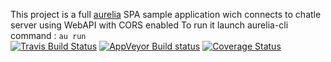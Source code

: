 This project is a full [aurelia](http://aurelia.io) SPA sample application wich connects to chatle server using WebAPI with CORS enabled
To run it launch aurelia-cli command : `au run`  
[![Travis Build Status](https://travis-ci.org/aguacongas/chatle.aurelia.svg?branch=develop)](https://travis-ci.org/aguacongas/chatle.aurelia)
[![AppVeyor Build status](https://ci.appveyor.com/api/projects/status/github/aguacongas/chatle.aurelia?svg=true&retina=true)](https://ci.appveyor.com/project/aguacongas/chatle-aurelia)
[![Coverage Status](https://coveralls.io/repos/github/aguacongas/chatle.aurelia/badge.svg?branch=develop&service=github)](https://coveralls.io/github/aguacongas/chatle.aurelia?branch=develop)
